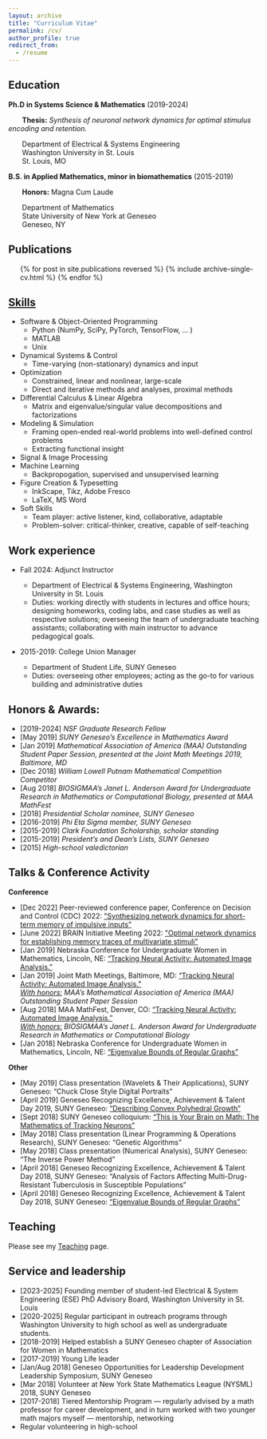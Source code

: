```yaml
---
layout: archive
title: "Curriculum Vitae"
permalink: /cv/
author_profile: true
redirect_from:
  - /resume
---
```



## Education
**Ph.D in Systems Science & Mathematics** (2019-2024)
   
   &nbsp;&nbsp;&nbsp;&nbsp;&nbsp;&nbsp; <b>Thesis:</b> <em>Synthesis of neuronal network dynamics for optimal stimulus encoding and retention.</em>
   
   &nbsp;&nbsp;&nbsp;&nbsp;&nbsp;&nbsp; Department of Electrical & Systems Engineering<br>
   &nbsp;&nbsp;&nbsp;&nbsp;&nbsp;&nbsp; Washington University in St. Louis<br>
   &nbsp;&nbsp;&nbsp;&nbsp;&nbsp;&nbsp; St. Louis, MO  <br>


   
**B.S. in Applied Mathematics, minor in biomathematics** (2015-2019)

   &nbsp;&nbsp;&nbsp;&nbsp;&nbsp;&nbsp; <b>Honors:</b> Magna Cum Laude
  
   &nbsp;&nbsp;&nbsp;&nbsp;&nbsp;&nbsp; Department of Mathematics <br>
   &nbsp;&nbsp;&nbsp;&nbsp;&nbsp;&nbsp; State University of New York at Geneseo <br>
   &nbsp;&nbsp;&nbsp;&nbsp;&nbsp;&nbsp; Geneseo, NY <br>



## Publications
<ul>{% for post in site.publications reversed %}
    {% include archive-single-cv.html %}
  {% endfor %}</ul>


  
## [Skills](#skills)
* Software & Object-Oriented Programming 
  * Python (NumPy, SciPy, PyTorch, TensorFlow, ... )
  * MATLAB 
  * Unix 
* Dynamical Systems & Control
  * Time-varying (non-stationary) dynamics and input
* Optimization
  * Constrained, linear and nonlinear, large-scale
  * Direct and iterative methods and analyses, proximal methods
* Differential Calculus & Linear Algebra
  * Matrix and eigenvalue/singular value decompositions and factorizations
* Modeling & Simulation
  * Framing open-ended real-world problems into well-defined control problems
  * Extracting functional insight
* Signal & Image Processing
* Machine Learning
  * Backpropogation, supervised and unsupervised learning
* Figure Creation & Typesetting
  * InkScape, Tikz, Adobe Fresco 
  * LaTeX, MS Word
* Soft Skills
  * Team player: active listener, kind, collaborative, adaptable
  * Problem-solver: critical-thinker, creative, capable of self-teaching 

  
## Work experience
* Fall 2024: Adjunct Instructor
  * Department of Electrical & Systems Engineering, Washington University in St. Louis
  * Duties: working directly with students in lectures and office hours; designing homeworks, coding labs, and case studies as well as respective solutions; overseeing the team of undergraduate teaching assistants; collaborating with main instructor to advance pedagogical goals.

* 2015-2019: College Union Manager
  * Department of Student Life, SUNY Geneseo
  * Duties: overseeing other employees; acting as the go-to for various building and administrative duties


## Honors & Awards:
* [2019-2024] _NSF Graduate Research Fellow_ <br>
* [May 2019] _SUNY Geneseo’s Excellence in Mathematics Award_ <br>
* [Jan 2019] _Mathematical Association of America (MAA) Outstanding Student Paper Session, presented at the Joint Math Meetings 2019, Baltimore, MD_ <br>
* [Dec 2018] _William Lowell Putnam Mathematical Competition Competitor_
* [Aug 2018] _BIOSIGMAA’s Janet L. Anderson Award for Undergraduate Research in Mathematics or Computational Biology, presented at MAA MathFest_ <br>
* [2018] _Presidential Scholar nominee, SUNY Geneseo_ <br>
* [2016-2019]	_Phi Eta Sigma member, SUNY Geneseo_ <br>
* [2015-2019]	_Clark Foundation Scholarship, scholar standing_ <br>
* [2015-2019] _President’s and Dean’s Lists, SUNY Geneseo_ <br>
* [2015] _High-school valedictorian_


## Talks & Conference Activity

**Conference**
* [Dec 2022]	Peer-reviewed conference paper, Conference on Decision and Control (CDC) 2022: ["Synthesizing network dynamics for short-term memory of impulsive inputs"](https://bethanna.github.io/talks/2022-12-09-talk)
* [June 2022]	BRAIN Initiative Meeting 2022: ["Optimal network dynamics for establishing memory traces of multivariate stimuli"](https://bethanna.github.io/talks/2022-06-21-talk)
* [Jan 2019]	Nebraska Conference for Undergraduate Women in Mathematics, Lincoln, NE: [“Tracking Neural Activity: Automated Image Analysis.”](https://bethanna.github.io/talks/2018-09-18-talk) 
* [Jan 2019]	Joint Math Meetings, Baltimore, MD: [“Tracking Neural Activity: Automated Image Analysis.”](https://bethanna.github.io/talks/2018-09-18-talk) <br> _<u>With honors:</u>  MAA’s Mathematical Association of America (MAA) Outstanding Student Paper Session_
* [Aug 2018]	MAA MathFest, Denver, CO: [“Tracking Neural Activity: Automated Image Analysis.”](https://bethanna.github.io/talks/2018-09-18-talk) <br> _<u>With honors:</u> BIOSIGMAA’s Janet L. Anderson Award for Undergraduate Research in Mathematics or Computational Biology_
* [Jan 2018]	Nebraska Conference for Undergraduate Women in Mathematics, Lincoln, NE: [“Eigenvalue Bounds of Regular Graphs”](http://bethanna.github.io/talks/2018-EigBounds-talk) 

**Other**
* [May 2019]	Class presentation (Wavelets & Their Applications), SUNY Geneseo: “Chuck Close Style Digital Portraits”
* [April 2019]	Geneseo Recognizing Excellence, Achievement & Talent Day 2019, SUNY Geneseo: [“Describing Convex Polyhedral Growth”](http://bethanna.github.io/files/DescribingConvexPolyhedralGrowth.pdf)
* [Sept 2018]	SUNY Geneseo colloquium: [“This is Your Brain on Math: The Mathematics of Tracking Neurons”](https://bethanna.github.io/talks/2018-09-18-talk)
* [May 2018]	Class presentation (Linear Programming & Operations Research), SUNY Geneseo: “Genetic Algorithms” 
* [May 2018]	Class presentation (Numerical Analysis), SUNY Geneseo: “The Inverse Power Method” 
* [April 2018]	Geneseo Recognizing Excellence, Achievement & Talent Day 2018, SUNY Geneseo: “Analysis of Factors Affecting Multi-Drug-Resistant Tuberculosis in Susceptible Populations”
* [April 2018]	Geneseo Recognizing Excellence, Achievement & Talent Day 2018, SUNY Geneseo: [“Eigenvalue Bounds of Regular Graphs”](http://bethanna.github.io/talks/2018-EigBounds-talk) 


  
## Teaching
Please see my [Teaching](https://bethanna.github.io/teaching/) page.


## Service and leadership
* [2023-2025] Founding member of student-led Electrical & System Engineering (ESE) PhD Advisory Board, Washington University in St. Louis
* [2020-2025]	Regular participant in outreach programs through Washington University to high school as well as undergraduate students. 
* [2018-2019]	Helped establish a SUNY Geneseo chapter of Association for Women in Mathematics 
* [2017-2019]	Young Life leader
* [Jan/Aug 2018]	Geneseo Opportunities for Leadership Development Leadership Symposium, SUNY Geneseo
* [Mar 2018]	Volunteer at New York State Mathematics League (NYSML) 2018, SUNY Geneseo
* [2017-2018]	Tiered Mentorship Program — regularly advised by a math professor for career development, and in turn worked with two younger math majors myself — mentorship, networking
* Regular volunteering in high-school


